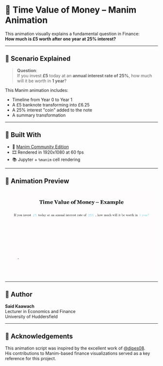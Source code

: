 # 💸 Time Value of Money – Manim Animation

This animation visually explains a fundamental question in Finance:  
**How much is £5 worth after one year at 25% interest?**

---

## 📘 Scenario Explained

> **Question**:  
> If you invest **£5** today at an **annual interest rate of 25%**, how much will it be worth in **1 year**?

This Manim animation includes:
- Timeline from Year 0 to Year 1  
- A £5 banknote transforming into £6.25  
- A 25% interest "coin" added to the note  
- A summary transformation

---

## 🧰 Built With

- 🧮 [Manim Community Edition](https://docs.manim.community/en/stable/)
- 🎞️ Rendered in 1920x1080 at 60 fps
- 📚 Jupyter + `%manim` cell rendering

---

## 🎥 Animation Preview

![Time Value of Money](TVMScene.gif)

---

## 👤 Author

**Said Kaawach**  
Lecturer in Economics and Finance  
University of Huddersfield

---

## 🙏 Acknowledgements

This animation script was inspired by the excellent work of [@dipes08](https://github.com/dipes08).  
His contributions to Manim-based finance visualizations served as a key reference for this project.
